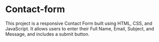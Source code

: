 # Contact-form
This project is a responsive Contact Form built using HTML, CSS, and JavaScript. It allows users to enter their Full Name, Email, Subject, and Message, and includes a submit button.
